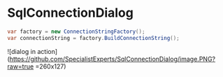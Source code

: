 # SqlConnectionDialog
```cs
var factory = new ConnectionStringFactory();
var connectionString = factory.BuildConnectionString();
```
![dialog in action](https://github.com/SpecialistExperts/SqlConnectionDialog/image.PNG?raw=true =260x127)
